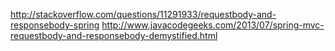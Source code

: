 http://stackoverflow.com/questions/11291933/requestbody-and-responsebody-spring
http://www.javacodegeeks.com/2013/07/spring-mvc-requestbody-and-responsebody-demystified.html